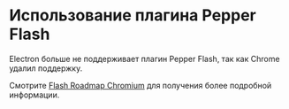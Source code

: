 # Использование плагина Pepper Flash

Electron больше не поддерживает плагин Pepper Flash, так как Chrome удалил поддержку.

Смотрите [Flash Roadmap Chromium](https://www.chromium.org/flash-roadmap) для получения более подробной информации.
